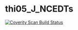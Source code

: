 # thi05_J_NCEDTs
<a href="https://scan.coverity.com/projects/wendyzhang1121-thi05_j_ncedts">
  <img alt="Coverity Scan Build Status"
       src="https://scan.coverity.com/projects/9579/badge.svg"/>
</a>
